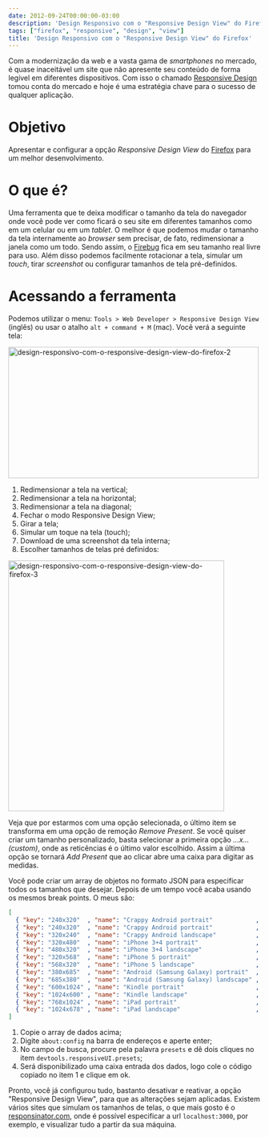```yaml
---
date: 2012-09-24T00:00:00-03:00
description: 'Design Responsivo com o "Responsive Design View" do Firefox'
tags: ["firefox", "responsive", "design", "view"]
title: 'Design Responsivo com o "Responsive Design View" do Firefox'
---
```


Com a modernização da web e a vasta gama de *smartphones* no mercado, é quase inaceitável um site que não apresente seu conteúdo de forma legível em diferentes dispositivos. Com isso o chamado [Responsive Design](http://pt.wikipedia.org/wiki/Web_Design_Responsivo) tomou conta do mercado e hoje é uma estratégia chave para o sucesso de qualquer aplicação.

# Objetivo

Apresentar e configurar a opção *Responsive Design View* do [Firefox](http://firefox.com) para um melhor desenvolvimento.

# O que é?

Uma ferramenta que te deixa modificar o tamanho da tela do navegador onde você pode ver como ficará o seu site em diferentes tamanhos como em um celular ou em um *tablet*. O melhor é que podemos mudar o tamanho da tela internamente ao *browser* sem precisar, de fato, redimensionar a janela como um todo. Sendo assim, o [Firebug](https://getfirebug.com) fica em seu tamanho real livre para uso. Além disso podemos facilmente rotacionar a tela, simular um *touch*, tirar *screenshot* ou configurar tamanhos de tela pré-definidos.

# Acessando a ferramenta

Podemos utilizar o menu: `Tools > Web Developer > Responsive Design View` (inglês) ou usar o atalho `alt + command + M` (mac). Você verá a seguinte tela:

<a href="https://www.flickr.com/photos/wbotelhos/15057008327" title="design-responsivo-com-o-responsive-design-view-do-firefox-2">
<img class="align-center" src="https://farm6.staticflickr.com/5581/15057008327_9aa487d23d.jpg" width="500" height="262" alt="design-responsivo-com-o-responsive-design-view-do-firefox-2"></a>


1. Redimensionar a tela na vertical;
2. Redimensionar a tela na horizontal;
3. Redimensionar a tela na diagonal;
4. Fechar o modo Responsive Design View;
5. Girar a tela;
6. Simular um toque na tela (touch);
7. Download de uma screenshot da tela interna;
8. Escolher tamanhos de telas pré definidos:

<a href="https://www.flickr.com/photos/wbotelhos/15240727101" title="design-responsivo-com-o-responsive-design-view-do-firefox-3 by Washington Botelho, on Flickr">
<img class="align-center" src="https://farm6.staticflickr.com/5582/15240727101_f49099fc4b.jpg" width="431" height="500" alt="design-responsivo-com-o-responsive-design-view-do-firefox-3"></a>

Veja que por estarmos com uma opção selecionada, o último item se transforma em uma opção de remoção *Remove Present*. Se você quiser criar um tamanho personalizado, basta selecionar a primeira opção *...x... (custom)*, onde as reticências é o último valor escolhido. Assim a última opção se tornará *Add Present* que ao clicar abre uma caixa para digitar as medidas.

Você pode criar um array de objetos no formato JSON para especificar todos os tamanhos que desejar. Depois de um tempo você acaba usando os mesmos break points. O meus são:

```json
[
  { "key": "240x320"  , "name": "Crappy Android portrait"            , "width": 240  , "height": 320  },
  { "key": "240x320"  , "name": "Crappy Android portrait"            , "width": 240  , "height": 320  },
  { "key": "320x240"  , "name": "Crappy Android landscape"           , "width": 320  , "height": 240  },
  { "key": "320x480"  , "name": "iPhone 3+4 portrait"                , "width": 320  , "height": 480  },
  { "key": "480x320"  , "name": "iPhone 3+4 landscape"               , "width": 480  , "height": 320  },
  { "key": "320x568"  , "name": "iPhone 5 portrait"                  , "width": 320  , "height": 568  },
  { "key": "568x320"  , "name": "iPhone 5 landscape"                 , "width": 568  , "height": 320  },
  { "key": "380x685"  , "name": "Android (Samsung Galaxy) portrait"  , "width": 380  , "height": 685  },
  { "key": "685x380"  , "name": "Android (Samsung Galaxy) landscape" , "width": 685  , "height": 380  },
  { "key": "600x1024" , "name": "Kindle portrait"                    , "width": 600  , "height": 1024 },
  { "key": "1024x600" , "name": "Kindle landscape"                   , "width": 1024 , "height": 600  },
  { "key": "768x1024" , "name": "iPad portrait"                      , "width": 768  , "height": 1024 },
  { "key": "1024x678" , "name": "iPad landscape"                     , "width": 1024 , "height": 768  }
]
```

1. Copie o array de dados acima;
2. Digite `about:config` na barra de endereços e aperte enter;
3. No campo de busca, procure pela palavra `presets` e dê dois cliques no item `devtools.responsiveUI.presets`;
4. Será disponibilizado uma caixa entrada dos dados, logo cole o código copiado no item 1 e clique em ok.

Pronto, você já configurou tudo, bastanto desativar e reativar, a opção "Responsive Design View", para que as alterações sejam aplicadas. Existem vários sites que simulam os tamanhos de telas, o que mais gosto é o [responsinator.com](responsinator.com), onde é possível especificar a url `localhost:3000`, por exemplo, e visualizar tudo a partir da sua máquina.

